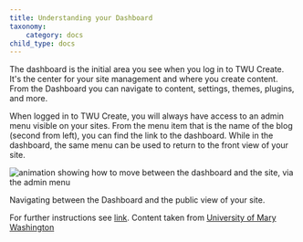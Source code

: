 ```yaml
---
title: Understanding your Dashboard
taxonomy:
    category: docs
child_type: docs
---
```


The dashboard is the initial area you see when you log in to TWU Create. It's the center for your site management and where you create content. From the Dashboard you can navigate to content, settings, themes, plugins, and more.

When logged in to TWU Create, you will always have access to an admin menu visible on your sites. From the menu item that is the name of the blog (second from left), you can find the link to the dashboard. While in the dashboard, the same menu can be used to return to the front view of your site.

![animation showing how to move between the dashboard and the site, via the admin menu](http://create.twu.ca/eportfolios/files/2018/09/dashboard-and-back.gif)

Navigating between the Dashboard and the public view of your site.

For further instructions see [link](http://umw.domains/wordpress-basics/#dashboard).
Content taken from [University of Mary Washington](http://umw.domains/wordpress-basics/)

